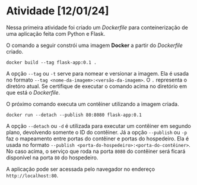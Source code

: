 # Atividade [12/01/24]

Nessa primeira atividade foi criado um *Dockerfile* para conteinerização de uma aplicação feita com Python e Flask.  

O comando a seguir constrói uma imagem **Docker** a partir do *Dockerfile* criado.  

```
docker build --tag flask-app:0.1 .
```

A opção `--tag` ou `-t` serve para nomear e versionar a imagem. Ela é usada no formato `--tag <nome-da-imagem>:<versão-da-imagem>`. O `.` representa o diretóro atual. Se certifique de executar o comando acima no diretório em que está o *Dockerfile*.  

O próximo comando executa um contêiner utilizando a imagem criada.  

```
docker run --detach --publish 80:8080 flask-app:0.1
```

A opção `--detach` ou `-d` é utilizada para executar um contêiner em segundo plano, devolvendo somente o ID do contêiner. Já a opção `--publish` ou `-p` faz o mapeamento entre portas do contêiner e portas do hospedeiro. Ela é usada no formato `--publish <porta-do-hospedeiro>:<porta-do-contêiner>`. No caso acima, o serviço que roda na porta `8080` do contêiner será ficará disponível na porta `80` do hospedeiro.  

A aplicação pode ser acessada pelo navegador no endereço `http://localhost:80`.  

